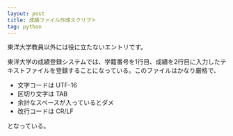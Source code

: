```yaml
---
layout: post
title: 成績ファイル作成スクリプト
tag: python
---
```

東洋大学教員以外には役に立たないエントリです。

東洋大学の成績登録システムでは、学籍番号を1行目、成績を2行目に入力したテキストファイルを登録することになっている。このファイルはかなり厳格で、

- 文字コードは UTF-16
- 区切り文字は TAB
- 余計なスペースが入っているとダメ
- 改行コードは CR/LF

となっている。
